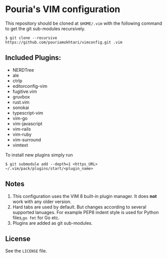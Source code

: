 # Pouria's VIM configuration

This repository should be cloned at `$HOME/.vim` with the following command to
get the  git sub-modules recursively.

```
$ git clone --recursive https://github.com/pouriamokhtari/vimconfig.git .vim
```

## Included Plugins:

 * NERDTree
 * ale
 * ctrlp
 * editorconfig-vim
 * fugitive.vim
 * gruvbox
 * rust.vim
 * sonokai
 * typescript-vim
 * vim-go
 * vim-javascript
 * vim-rails
 * vim-ruby
 * vim-surround
 * vimtext

To install new plugins simply run

```
$ git submodule add --depth=1 <https_URL> ~/.vim/pack/plugins/start/<plugin_name>
```

## Notes

1. This configuration uses the VIM 8 built-in plugin manager. It does **not**
   work with any older version.
2. Hard tabs are used by default. But changes according to several supported lanuages.
   For example PEP8 indent style is used for Python files,`go fmt` for Go etc.
3. Plugins are added as git sub-modules.

## License

See the `LICENSE` file.
